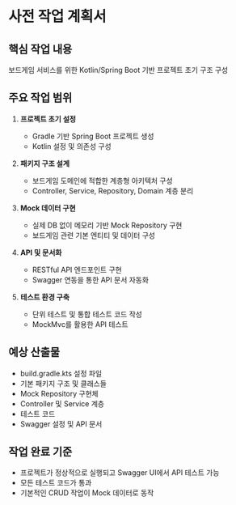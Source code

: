 # 사전 작업 계획서

## 핵심 작업 내용
보드게임 서비스를 위한 Kotlin/Spring Boot 기반 프로젝트 초기 구조 구성

## 주요 작업 범위
1. **프로젝트 초기 설정**
   - Gradle 기반 Spring Boot 프로젝트 생성
   - Kotlin 설정 및 의존성 구성

2. **패키지 구조 설계**
   - 보드게임 도메인에 적합한 계층형 아키텍처 구성
   - Controller, Service, Repository, Domain 계층 분리

3. **Mock 데이터 구현**
   - 실제 DB 없이 메모리 기반 Mock Repository 구현
   - 보드게임 관련 기본 엔티티 및 데이터 구성

4. **API 및 문서화**
   - RESTful API 엔드포인트 구현
   - Swagger 연동을 통한 API 문서 자동화

5. **테스트 환경 구축**
   - 단위 테스트 및 통합 테스트 코드 작성
   - MockMvc를 활용한 API 테스트

## 예상 산출물
- build.gradle.kts 설정 파일
- 기본 패키지 구조 및 클래스들
- Mock Repository 구현체
- Controller 및 Service 계층
- 테스트 코드
- Swagger 설정 및 API 문서

## 작업 완료 기준
- 프로젝트가 정상적으로 실행되고 Swagger UI에서 API 테스트 가능
- 모든 테스트 코드가 통과
- 기본적인 CRUD 작업이 Mock 데이터로 동작
